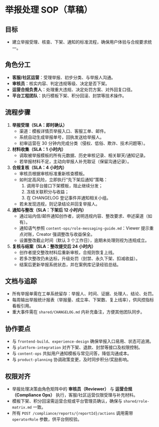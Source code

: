 ﻿# 举报处理 SOP（草稿）

## 目标
- 建立举报受理、核查、下架、通知的标准流程，确保用户体验与合规要求统一。

## 角色分工
- **客服/社区运营**：受理举报、初步分类、与举报人沟通。
- **审核员**：核实内容、判定违规等级、决定是否下架。
- **运营合规负责人**：处理重大违规、决定处罚方案、对外回复口径。
- **平台工程团队**：执行模板下架、积分回滚、封禁等技术操作。

## 流程步骤
1. **举报受理（SLA：即时确认）**
   - 渠道：模板详情页举报入口、客服工单、邮件。
   - 系统自动生成举报单号，回执发送给举报人。
   - 初审运营在 30 分钟内完成分类（侵权、低俗、欺诈、技术问题等）。
2. **材料收集（SLA：1 小时内）**
   - 调取被举报模板的所有元数据、历史审核记录、相关聊天/通知记录。
   - 若举报材料不足，主动向举报人补充取证（保留沟通记录）。
3. **合规复核（SLA：4 小时内）**
   - 审核员根据审核标准重新核查模板。
   - 如判定高风险，立即执行“先下架后通知”策略：
     1. 调用平台接口下架模板，阻止继续分发；
     2. 冻结关联积分与收益；
     3. 在 CHANGELOG 登记事件并通知相关小组。
   - 若未发现违规，则记录结论并回复举报人。
4. **通知与整改（SLA：下架后 12 小时内）**
   - 通过站内信/邮件通知创作者，说明违规内容、整改要求、申述渠道（如有）。
   - 通知语气参照 `content-ops/role-messaging-guide.md`：Viewer 提示重点对账，Creator 强调整改与收益保全。
   - 设置整改截止时间（默认 3 个工作日），逾期未处理则视为违规成立。
5. **复核与结案（SLA：整改提交后 24 小时内）**
   - 创作者提交整改材料后重新审核，合规则恢复上线。
   - 若多次整改仍未达标，升级处罚（封禁、永久下架、扣减收益）。
   - 结案后更新举报系统状态，并在案例库记录经验总结。

## 文档与追踪
- 所有举报单需在工单系统留存：举报人、时间、证据、处理人、结论、处罚。
- 每周输出举报统计报表（举报量、成立率、下架数、复上线率），供风控指标看板引用。
- 重大事件需在 `shared/CHANGELOG.md` 内补充备注，方便其他团队同步。

## 协作要点
- 与 `frontend-build`、`experience-design` 确保举报入口易用、状态可追溯。
- 与 `platform-integration` 对齐下架、退款、封禁等接口及权限控制。
- 与 `content-ops` 共拟用户通知模板与常见问答，降低沟通成本。
- 与 `product-planning` 协调政策变更，及时同步积分/奖励影响。
## 权限对齐
- 举报处理决策由角色矩阵中的 **审核员（Reviewer）** 与 **运营合规（Compliance Ops）** 执行，客服/社区运营仅限受理与补充材料。
- 模板下架、积分回滚需运营合规或平台管理员确认，确保与 `shared/role-matrix.md` 一致。
- 所有 `POST /compliance/reports/{reportId}/actions` 调用需带 `operatorRole` 参数，供平台侧校验。

